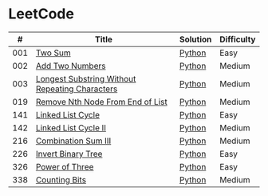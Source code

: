 LeetCode
========

| # | Title | Solution | Difficulty |
|---| ----- | -------- | ---------- |
|001| [Two Sum](https://leetcode.com/problems/two-sum/) | [Python](./easy/two-sum/python/two_sum.py) |Easy|
|002| [Add Two Numbers](https://leetcode.com/problems/add-two-numbers/) | [Python](./medium/add-two-numbers/python/add_two_numbers.py) |Medium|
|003| [Longest Substring Without Repeating Characters](https://leetcode.com/problems/longest-substring-without-repeating-characters/) | [Python](./medium/longest-substring-without-repeating-characters/python/longest_substring_without_repeating_characters.py) |Medium|
|019| [Remove Nth Node From End of List](https://leetcode.com/problems/remove-nth-node-from-end-of-list/) | [Python](./medium/remove-nth-node-from-end-of-list/python/remove_nth_node_from_end_of_list.py) |Medium|
|141| [Linked List Cycle](https://leetcode.com/problems/linked-list-cycle/) | [Python](./easy/linked-list-cycle/python/linked_list_cycle.py) |Easy|
|142| [Linked List Cycle II](https://leetcode.com/problems/linked-list-cycle-ii/) | [Python](./medium/linked-list-cycle-ii/python/linked_list_cycle_ii.py)|Medium|
|216| [Combination Sum III](https://leetcode.com/problems/combination-sum-iii/) | [Python](./medium/combination-sum-iii/python/combination_sum_iii.py) |Medium|
|226| [Invert Binary Tree](https://leetcode.com/problems/invert-binary-tree/) | [Python](./easy/invert-binary-tree/python/invert_binary_tree.py) |Easy|
|326| [Power of Three](https://leetcode.com/problems/power-of-three/) | [Python](./easy/power-of-three/python/power_of_three.py) |Easy|
|338| [Counting Bits](https://leetcode.com/problems/counting-bits/) | [Python](./medium/counting-bits/python/counting_bits.py) |Medium|

